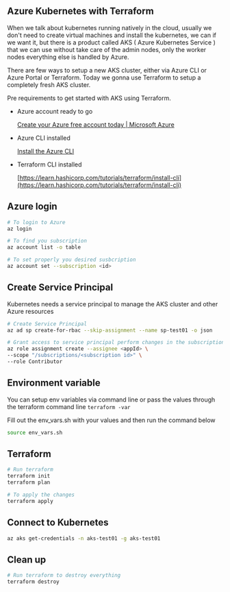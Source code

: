 ## Azure Kubernetes with Terraform

When we talk about kubernetes running natively in the cloud, usually we don't need to create virtual machines and install the kubernetes, we can if we want it, but there is a product called AKS ( Azure Kubernetes Service ) that we can use without take care of the admin nodes, only the worker nodes everything else is handled by Azure.

There are few ways to setup a new AKS cluster, either via Azure CLI or Azure Portal or Terraform. Today we gonna use Terraform to setup a completely fresh AKS cluster.

Pre requirements to get started with AKS using Terraform.

- Azure account ready to go

    [Create your Azure free account today | Microsoft Azure](https://azure.microsoft.com/en-us/free/search/?&ef_id=Cj0KCQiAx9mABhD0ARIsAEfpavQZDm9_-PGlK3673LcaOe3Qkpn_nR9gRjPMpLhkoB7yxONAkHj40qYaAn04EALw_wcB:G:s&OCID=AID2100049_SEM_Cj0KCQiAx9mABhD0ARIsAEfpavQZDm9_-PGlK3673LcaOe3Qkpn_nR9gRjPMpLhkoB7yxONAkHj40qYaAn04EALw_wcB:G:s)

- Azure CLI installed

    [Install the Azure CLI](https://docs.microsoft.com/en-us/cli/azure/install-azure-cli)

- Terraform CLI installed

    [https://learn.hashicorp.com/tutorials/terraform/install-cli](https://learn.hashicorp.com/tutorials/terraform/install-cli)

## Azure login

```bash
# To login to Azure
az login 

# To find you subscription
az account list -o table

# To set properly you desired susbcription
az account set --subscription <id>
```

## Create Service Principal

Kubernetes needs a service principal to manage the AKS cluster and other Azure resources

```bash
# Create Service Principal
az ad sp create-for-rbac --skip-assignment --name sp-test01 -o json

# Grant access to service principal perform changes in the subscription
az role assignment create --assignee <appId> \
--scope "/subscriptions/<subscription id>" \
--role Contributor
```

## Environment variable

You can setup env variables via command line or pass the values through the terraform command line `terraform -var`

Fill out the env_vars.sh with your values and then run the command below

```bash
source env_vars.sh
```

## Terraform

```bash
# Run terraform
terraform init
terraform plan

# To apply the changes
terraform apply
```
## Connect to Kubernetes
```bash
az aks get-credentials -n aks-test01 -g aks-test01
```

## Clean up

```bash
# Run terraform to destroy everything
terraform destroy
```
